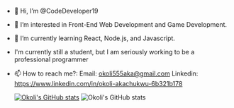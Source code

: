 - 👋 Hi, I’m @CodeDeveloper19
- 👀 I’m interested in Front-End Web Development and Game Development.
- 🌱 I’m currently learning React, Node.js, and Javascript.
- I'm currently still a student, but I am seriously working to be a professional programmer
- 📫 How to reach me?:
    Email: okoli555aka@gmail.com
    Linkedin: https://www.linkedin.com/in/okoli-akachukwu-6b321b178
    
    [![Okoli's GitHub stats](https://github-readme-stats.vercel.app/api?username=CodeDeveloper19)](https://github.com/anuraghazra/github-readme-stats)
    ![Okoli's GitHub stats](https://github-readme-stats.vercel.app/api?username=CodeDeveloper19&show_icons=true)
<!---
CodeDeveloper19/CodeDeveloper19 is a ✨ special ✨ repository because its `README.md` (this file) appears on your GitHub profile.
You can click the Preview link to take a look at your changes.
--->
